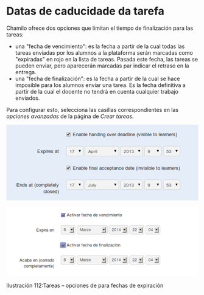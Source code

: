 # Datas de caducidade da tarefa

Chamilo ofrece dos opciones que limitan el tiempo de finalización para las tareas:

* una "fecha de vencimiento": es la fecha a partir de la cual todas las tareas enviadas por los alumnos a la plataforma serán marcadas como "expiradas" en rojo en la lista de tareas. Pasada este fecha, las tareas se pueden enviar, pero aparecerán marcadas par indicar el retraso en la entrega.
* una "fecha de finalización": es la fecha a partir de la cual se hace imposible para los alumnos enviar una tarea. Es la fecha definitiva a partir de la cual el docente no tendrá en cuenta cualquier trabajo enviados.

Para configurar esto, selecciona las casillas correspondientes en las _opciones avanzadas_ de la página de _Crear tareas_.

![](../../.gitbook/assets/graphics72%20%284%29.png)

![](../../.gitbook/assets/graficos94%20%285%29.png)

Ilustración 112:Tareas – opciones de para fechas de expiración

